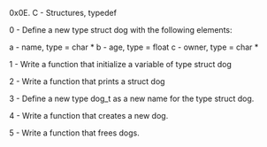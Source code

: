 0x0E. C - Structures, typedef

0 - Define a new type struct dog with the following elements:

a - name, type = char *
b -  age, type = float
c - owner, type = char *

1 - Write a function that initialize a variable of type struct dog

2 - Write a function that prints a struct dog

3 - Define a new type dog_t as a new name for the type struct dog.

4 - Write a function that creates a new dog.

5 - Write a function that frees dogs.

